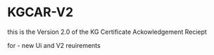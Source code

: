 # KGCAR-V2

this is the Version 2.0 of the KG Certificate Ackowledgement Reciept

for - new Ui and V2 reuirements
